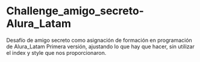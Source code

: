 # Challenge_amigo_secreto-Alura_Latam
Desafío de amigo secreto como asignación de formación en programación de Alura_Latam
Primera versión, ajustando lo que hay que hacer, sin utilizar el index y style que nos proporcionaron.
